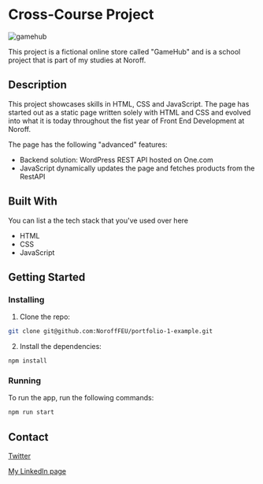 # Cross-Course Project

![gamehub](https://github.com/petternikolai/ca-html-css/assets/116467779/4194a097-3791-426a-a7ed-078060ffb5f5)

This project is a fictional online store called "GameHub" and is a school project that is part of my studies at Noroff. 

## Description

This project showcases skills in HTML, CSS and JavaScript. The page has started out as a static page written solely with HTML and CSS and evolved into what it is today throughout the fist year of Front End Development at Noroff. 

The page has the following "advanced" features:

- Backend solution: WordPress REST API hosted on One.com 
- JavaScript dynamically updates the page and fetches products from the RestAPI

## Built With

You can list a the tech stack that you've used over here

- HTML
- CSS
- JavaScript

## Getting Started

### Installing

1. Clone the repo:

```bash
git clone git@github.com:NoroffFEU/portfolio-1-example.git
```

2. Install the dependencies:

```
npm install
```

### Running

To run the app, run the following commands:

```bash
npm run start
```

## Contact

[Twitter](https://twitter.com/petternikolai94)

[My LinkedIn page](https://www.linkedin.com/in/petter-nikolai-kristoffersen-a829a41b8/)
